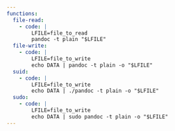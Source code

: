 ```yaml
---
functions:
  file-read:
    - code: |
        LFILE=file_to_read
        pandoc -t plain "$LFILE"
  file-write:
    - code: |
        LFILE=file_to_write
        echo DATA | pandoc -t plain -o "$LFILE"
  suid:
    - code: |
        LFILE=file_to_write
        echo DATA | ./pandoc -t plain -o "$LFILE"
  sudo:
    - code: |
        LFILE=file_to_write
        echo DATA | sudo pandoc -t plain -o "$LFILE"
---
```


